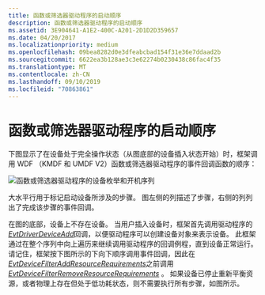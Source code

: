 ```yaml
---
title: 函数或筛选器驱动程序的启动顺序
description: 函数或筛选器驱动程序的启动顺序
ms.assetid: 3E904641-A1E2-400C-A201-2D1D2D359657
ms.date: 04/20/2017
ms.localizationpriority: medium
ms.openlocfilehash: 09bea8282d0e3dfeabcbad154f31e36e7ddaad2b
ms.sourcegitcommit: 6622ea3b128ae3c3e62274b0230438c86fac4f35
ms.translationtype: MT
ms.contentlocale: zh-CN
ms.lasthandoff: 09/10/2019
ms.locfileid: "70863861"
---
```

# <a name="power-up-sequence-for-a-function-or-filter-driver"></a>函数或筛选器驱动程序的启动顺序


下图显示了在设备处于完全操作状态（从图底部的设备插入状态开始）时，框架调用 WDF （KMDF 和 UMDF V2）函数或筛选器驱动程序的事件回调函数的顺序：

![函数或筛选器驱动程序的设备枚举和开机序列](images/fdo-fido-powerup.png)

大水平行用于标记启动设备所涉及的步骤。 图左侧的列描述了步骤，右侧的列列出了完成该步骤的事件回调。

在图的底部，设备上不存在设备。 当用户插入设备时，框架首先调用驱动程序的[*EvtDriverDeviceAdd*](https://docs.microsoft.com/windows-hardware/drivers/ddi/content/wdfdriver/nc-wdfdriver-evt_wdf_driver_device_add)回调，以便驱动程序可以创建设备对象来表示设备。 此框架通过在整个序列中向上遍历来继续调用驱动程序的回调例程，直到设备正常运行。 请记住，框架按下图所示的下向下顺序调用事件回调，因此在[*EvtDeviceFilterAddResourceRequirements*](https://docs.microsoft.com/windows-hardware/drivers/ddi/content/wdffdo/nc-wdffdo-evt_wdf_device_filter_resource_requirements)之前调用[*EvtDeviceFilterRemoveResourceRequirements*](https://docs.microsoft.com/windows-hardware/drivers/ddi/content/wdffdo/nc-wdffdo-evt_wdf_device_filter_resource_requirements) 。 如果设备已停止重新平衡资源，或者物理上存在但处于低功耗状态，则不需要执行所有步骤，如图所示。

 

 





